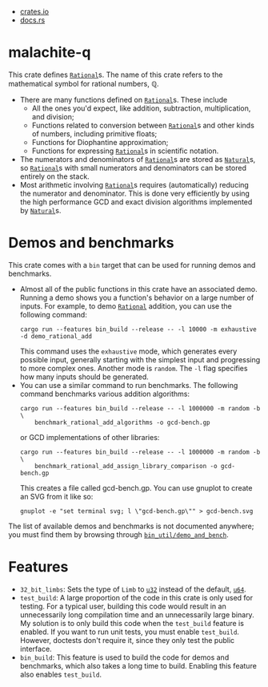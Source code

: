 - [crates.io](https://crates.io/crates/malachite-q)
- [docs.rs](https://docs.rs/malachite-base/latest/malachite_q/)

# malachite-q
This crate defines
[`Rational`](https://docs.rs/malachite-q/latest/malachite_q/struct.Rational.html)s. The name of
this crate refers to the mathematical symbol for rational numbers, ℚ.
- There are many functions defined on
  [`Rational`](https://docs.rs/malachite-q/latest/malachite_q/struct.Rational.html)s. These include
  - All the ones you'd expect, like addition, subtraction, multiplication, and division;
  - Functions related to conversion between
    [`Rational`](https://docs.rs/malachite-q/latest/malachite_q/struct.Rational.html)s and other
    kinds of numbers, including primitive floats;
  - Functions for Diophantine approximation;
  - Functions for expressing
    [`Rational`](https://docs.rs/malachite-q/latest/malachite_q/struct.Rational.html)s in
    scientific notation.
- The numerators and denominators of
  [`Rational`](https://docs.rs/malachite-q/latest/malachite_q/struct.Rational.html)s are stored as
  [`Natural`](https://docs.rs/malachite-nz/latest/malachite_nz/natural/struct.Natural.html)s, so
  [`Rational`](https://docs.rs/malachite-q/latest/malachite_q/struct.Rational.html)s with small
  numerators and denominators can be stored entirely on the stack.
- Most arithmetic involving
  [`Rational`](https://docs.rs/malachite-q/latest/malachite_q/struct.Rational.html)s requires
  (automatically) reducing the numerator and denominator. This is done very efficiently by using
  the high performance GCD and exact division algorithms implemented by
  [`Natural`](https://docs.rs/malachite-nz/latest/malachite_nz/natural/struct.Natural.html)s.

# Demos and benchmarks
This crate comes with a `bin` target that can be used for running demos and benchmarks.
- Almost all of the public functions in this crate have an associated demo. Running a demo
  shows you a function's behavior on a large number of inputs. For example, to demo
  [`Rational`](https://docs.rs/malachite-q/latest/malachite_q/struct.Rational.html) addition, you
  can use the following command:
  ```text
  cargo run --features bin_build --release -- -l 10000 -m exhaustive -d demo_rational_add
  ```
  This command uses the `exhaustive` mode, which generates every possible input, generally
  starting with the simplest input and progressing to more complex ones. Another mode is
  `random`. The `-l` flag specifies how many inputs should be generated.
- You can use a similar command to run benchmarks. The following command benchmarks various
  addition algorithms:
  ```text
  cargo run --features bin_build --release -- -l 1000000 -m random -b \
      benchmark_rational_add_algorithms -o gcd-bench.gp
  ```
  or GCD implementations of other libraries:
  ```text
  cargo run --features bin_build --release -- -l 1000000 -m random -b \
      benchmark_rational_add_assign_library_comparison -o gcd-bench.gp
  ```
  This creates a file called gcd-bench.gp. You can use gnuplot to create an SVG from it like
  so:
  ```text
  gnuplot -e "set terminal svg; l \"gcd-bench.gp\"" > gcd-bench.svg
  ```

The list of available demos and benchmarks is not documented anywhere; you must find them by
browsing through
[`bin_util/demo_and_bench`](https://github.com/mhogrefe/malachite/tree/master/malachite-q/src/bin_util/demo_and_bench).

# Features
- `32_bit_limbs`: Sets the type of `Limb` to
  [`u32`](https://doc.rust-lang.org/nightly/std/primitive.u32.html) instead of the default,
  [`u64`](https://doc.rust-lang.org/nightly/std/primitive.u64.html).
- `test_build`: A large proportion of the code in this crate is only used for testing. For a
  typical user, building this code would result in an unnecessarily long compilation time and
  an unnecessarily large binary. My solution is to only build this code when the `test_build`
  feature is enabled. If you want to run unit tests, you must enable `test_build`. However,
  doctests don't require it, since they only test the public interface.
- `bin_build`: This feature is used to build the code for demos and benchmarks, which also
  takes a long time to build. Enabling this feature also enables `test_build`.
